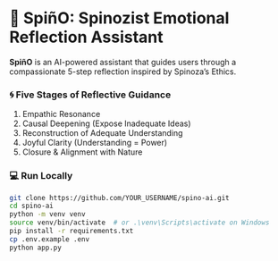 # 🧠 SpiñO: Spinozist Emotional Reflection Assistant

**SpiñO** is an AI-powered assistant that guides users through a compassionate 5-step reflection inspired by Spinoza’s Ethics.

### 🌀 Five Stages of Reflective Guidance
1. Empathic Resonance  
2. Causal Deepening (Expose Inadequate Ideas)  
3. Reconstruction of Adequate Understanding  
4. Joyful Clarity (Understanding = Power)  
5. Closure & Alignment with Nature

### 💻 Run Locally
```bash
git clone https://github.com/YOUR_USERNAME/spino-ai.git
cd spino-ai
python -m venv venv
source venv/bin/activate  # or .\venv\Scripts\activate on Windows
pip install -r requirements.txt
cp .env.example .env
python app.py
